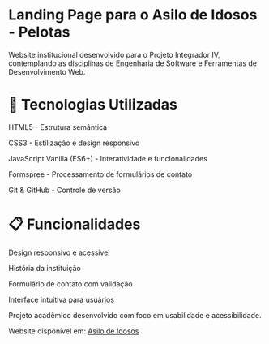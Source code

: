 
  # Landing Page para o Asilo de Idosos - Pelotas

Website institucional desenvolvido para o Projeto Integrador IV, contemplando as disciplinas de Engenharia de Software e Ferramentas de Desenvolvimento Web.

# 🚀 Tecnologias Utilizadas

HTML5 - Estrutura semântica

CSS3 - Estilização e design responsivo

JavaScript Vanilla (ES6+) - Interatividade e funcionalidades

Formspree - Processamento de formulários de contato

Git & GitHub - Controle de versão

# 📋 Funcionalidades

Design responsivo e acessível

História da instituição

Formulário de contato com validação

Interface intuitiva para usuários

Projeto acadêmico desenvolvido com foco em usabilidade e acessibilidade.

Website disponível em: [Asilo de Idosos](https://burningvicky.github.io/asiloIdosos/)